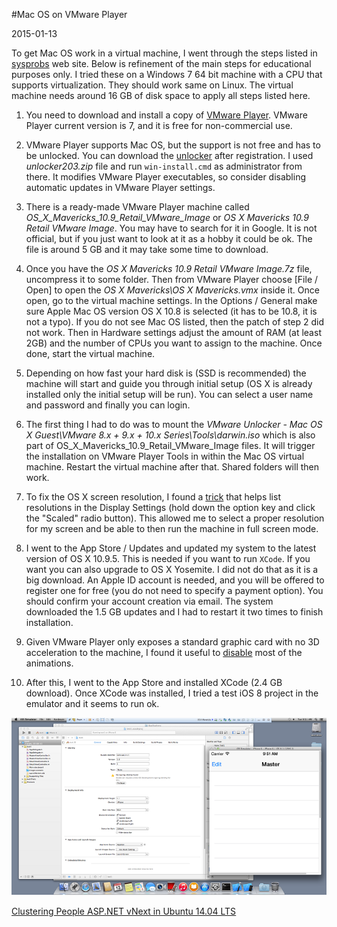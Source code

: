 #Mac OS on VMware Player

2015-01-13

<!--- tags: virtualization -->

To get Mac OS work in a virtual machine, I went through the steps listed in [sysprobs](http://www.sysprobs.com/working-os-x-10-9-mavericks-vmware-image-for-windows-os-intel-processor) web site. Below is refinement of the main steps for educational purposes only. I tried these on a Windows 7 64 bit machine with a CPU that supports virtualization. They should work same on Linux. The virtual machine needs around 16 GB of disk space to apply all steps listed here.

1. You need to download and install a copy of [VMware Player](https://my.vmware.com/web/vmware/downloads). VMware Player current version is 7, and it is free for non-commercial use.

2. VMware Player supports Mac OS, but the support is not free and has to be unlocked. You can download the [unlocker](http://www.insanelymac.com/forum/files/file/20-vmware-unlocker-for-os-x/) after registration. I used *unlocker203.zip* file and run `win-install.cmd` as administrator from there. It modifies VMware Player executables, so consider disabling automatic updates in VMware Player settings.

3. There is a ready-made VMware Player machine called *OS_X_Mavericks_10.9_Retail_VMware_Image* or *OS X Mavericks 10.9 Retail VMware Image*. You may have to search for it in Google. It is not official, but if you just want to look at it as a hobby it could be ok. The file is around 5 GB and it may take some time to download.

4. Once you have the *OS X Mavericks 10.9 Retail VMware Image.7z* file, uncompress it to some folder. Then from VMware Player choose [File / Open] to open the *OS X Mavericks\OS X Mavericks.vmx* inside it. Once open, go to the virtual machine settings. In the Options / General make sure Apple Mac OS version OS X 10.8 is selected (it has to be 10.8, it is not a typo). If you do not see Mac OS listed, then the patch of step 2 did not work. Then in Hardware settings adjust the amount of RAM (at least 2GB) and the number of CPUs you want to assign to the machine. Once done, start the virtual machine.

5. Depending on how fast your hard disk is (SSD is recommended) the machine will start and guide you through initial setup (OS X is already installed only the initial setup will be run). You can select a user name and password and finally you can login.

6. The first thing I had to do was to mount the *VMware Unlocker - Mac OS X Guest\VMware 8.x + 9.x + 10.x Series\Tools\darwin.iso* which is also part of OS_X_Mavericks_10.9_Retail_VMware_Image files. It will trigger the installation on VMware Player Tools in within the Mac OS virtual machine. Restart the virtual machine after that. Shared folders will then work.

7. To fix the OS X screen resolution, I found a [trick](http://hints.macworld.com/article.php?story=20131030130206132) that helps list resolutions in the Display Settings (hold down the option key and click the "Scaled" radio button). This allowed me to select a proper resolution for my screen and be able to then run the machine in full screen mode.

8. I went to the App Store / Updates and updated my system to the latest version of OS X 10.9.5. This is needed if you want to run `XCode`. If you want you can also upgrade to OS X Yosemite. I did not do that as it is a big download. An Apple ID account is needed, and you will be offered to register one for free (you do not need to specify a payment option). You should confirm your account creation via email. The system downloaded the 1.5 GB updates and I had to restart it two times to finish installation.

9. Given VMware Player only exposes a standard graphic card with no 3D acceleration to the machine, I found it useful to [disable](http://apple.stackexchange.com/questions/14001/how-to-turn-off-all-animations-on-os-x) most of the animations.

10. After this, I went to the App Store and installed XCode (2.4 GB download). Once XCode was installed, I tried a test iOS 8 project in the emulator and it seems to run ok.

![](blog/images/osx.png)

<ins class='nfooter'><a id='fprev' href='#blog/2015/2015-01-15-Clustering-People.md'>Clustering People</a> <a id='fnext' href='#blog/2015/2015-01-07-ASP.NET-vNext-in-Ubuntu-14.04-LTS.md'>ASP.NET vNext in Ubuntu 14.04 LTS</a></ins>
